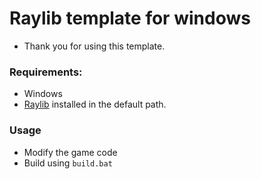 # Raylib template for windows

- Thank you for using this template. 

### Requirements:

- Windows  
- [Raylib](https://www.raylib.com/ ) installed in the default path.  

### Usage

- Modify the game code
- Build using `build.bat`